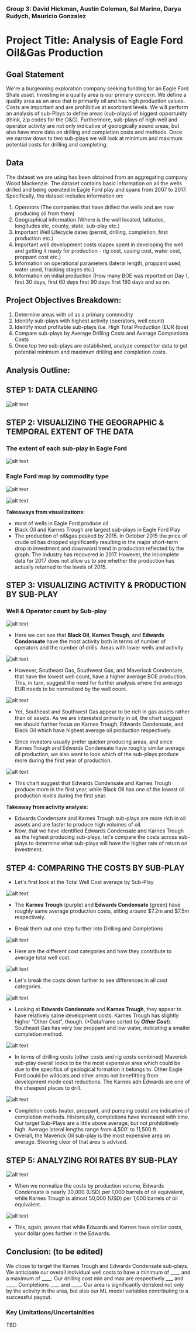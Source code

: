 ### Group 3: David Hickman, Austin Coleman, Sal Marino, Darya Rudych, Mauricio Gonzalez

# Project Title: Analysis of Eagle Ford Oil&Gas Production

## Goal Statement
We're a burgeoning exploration company seeking funding for an Eagle Ford Shale asset. Investing in a quality area is our primary concern. We define a quality area as an area that is primarily oil and has high production values. Costs are important and are prohibitive at exorbitant levels. We will perform an analysis of sub-Plays to define areas (sub-plays) of biggest opportunity (think, zip codes for the O&G). Furthermore, sub-plays of high well and operator activity are not only indicative of geologically sound areas, but also have more data on drilling and completion costs   and methods. Once we narrow down to two sub-plays we will look at minimum and maximum potential costs for drilling and completing.

## Data
The dataset we are using has been obtained from an aggregating company Wood Mackenzie. The dataset contains basic information on all the wells drilled and being operated in Eagle Ford play and spans from 2007 to 2017. Specifically, the dataset includes information on:
1. Operators (The companies that have drilled the wells and are now producing oil from them)
2. Geographical information (Where is the well located, latitudes, longitudes etc, county, state, sub-play etc.)
3. Important Well Lifecycle dates (permit, drilling, completion, first production etc.)
3. Important well development costs (capex spent in developing the well and getting it ready for production - rig cost, casing cost, water cost, proppant cost etc.)
4. Information on operational parameters (lateral length, proppant used, water used, fracking stages etc.)
5. Information on initial production (How many BOE was reported on Day 1, first 30 days, first 60 days first 90 days first 180 days and so on.

## Project Objectives Breakdown:
1.	Determine areas with oil as a primary commodity
2.	Identify sub-plays with highest activity (operators, well count)
3.	Identify most profitable sub-plays (i.e. High Total Production (EUR (boe)
4.	Compare sub-plays by Average Drilling Costs and Average Completions Costs
5.	Once top two sub-plays are established, analyze competitor data to get potential minimum and maximum drilling and completion costs.

## Analysis Outline:

## STEP 1: DATA CLEANING 
![alt text](https://github.com/DaryaRudych/EagleFord-Oil-Project/blob/master/Code%20snippet.png)

## STEP 2: VISUALIZING THE GEOGRAPHIC & TEMPORAL EXTENT OF THE DATA

### The extent of each sub-play in Eagle Ford
![alt text](https://github.com/DaryaRudych/EagleFord-Oil-Project/blob/master/EagleFordSubPlays.png)

### Eagle Ford map by commodity type
![alt text](https://github.com/DaryaRudych/EagleFord-Oil-Project/blob/master/EagleFordWells.png)

![alt text](https://github.com/DaryaRudych/EagleFord-Oil-Project/blob/master/ProdByYear.png)

**Takeaways from visualizations:**
- most of wells in Eagle Ford produce oil
- Black Oil and Karnes Trough are largest sub-plays in Eagle Ford Play
- The production of oil&gas peaked by 2015. In October 2015 the price of crude oil has dropped significantly resulting in the major short-term drop in investment and downward trend in production reflected by the graph. The industry has recovered in 2017. However, the incomplete data for 2017 does not allow us to see whether the production has actually returned to the levels of 2015.

## STEP 3: VISUALIZING ACTIVITY & PRODUCTION BY SUB-PLAY

### Well & Operator count by Sub-play 
![alt text](https://github.com/DaryaRudych/EagleFord-Oil-Project/blob/master/ActivityBySubPlay.png)

* Here we can see that **Black Oil**, **Karnes Trough**, and **Edwards Condensate** have the most activity both in terms of number of operators and the number of drills.  Areas with lower wells and activity 

![alt text](https://github.com/DaryaRudych/EagleFord-Oil-Project/blob/master/EURbySubPlay.png)

* However, Southeast Gas, Southwest Gas, and Maverisck Condensate, that have the lowest well count, have a higher average BOE production. This, in turn, suggest the need for further analysis where the average EUR needs to be normalized by the well count.

![alt text](https://github.com/DaryaRudych/EagleFord-Oil-Project/blob/master/ProdBySubPlay.png)

* Yet, Southeast and Southwest Gas appear to be rich in gas assets rather than oil assets. As we are interested primarily in oil, the chart suggest we should further focus on Karnes Trough, Edwards Condensate, and Black Oil which have highest average oil production respectively. 

* Since investors usually prefer quicker producing areas, and since Karnes Trough and Edwards Condensate have roughly similar average oil production, we also want to look which of the sub-plays produce more during the first year of production. 

![alt text](https://github.com/DaryaRudych/EagleFord-Oil-Project/blob/master/AvgFirstYearProd.png)

* This chart suggest that Edwards Condensate and Karnes Trough produce more in the first year, while Black Oil has one of the lowest oil production levels during the first year.

**Takeaway from activity analysis:**
- Edwards Condensate and Karnes Trough sub-plays are more rich in oil assets and are faster to produce high volumes of oil. 
- Now, that we have identified Edwards Condensate and Karnes Trough as the highest producing sub-plays, let's compare the costs across sub-plays to determine what sub-plays will have the higher rate of return on investment. 

## STEP 4: COMPARING THE COSTS BY SUB-PLAY
* Let's first look at the Total Well Cost average by Sub-Play

![alt text](https://github.com/DaryaRudych/EagleFord-Oil-Project/blob/master/AvgWellCostBySubPlay.png)

* The **Karnes Trough** (purple) and **Edwards Condensate** (green) have roughly same average production costs, sitting around $7.2m and $7.5m respectively.

* Break them out one step further into Drilling and Completions

![alt text](https://github.com/DaryaRudych/EagleFord-Oil-Project/blob/master/AvgDrilling%26Completions.png)

* Here are the different cost categories and how they contribute to average total well cost. 

![alt text](https://github.com/DaryaRudych/EagleFord-Oil-Project/blob/master/pareto.png)

* Let's break the costs down further to see differences in all cost categories.

![alt text](https://github.com/DaryaRudych/EagleFord-Oil-Project/blob/master/CostBreakdown.png)

* Looking at **Edwards Condensate** and **Karnes Trough**, they appear to have relatively same development costs. Karnes Trough has slightly higher "Other Cost", though. (*Dataframe sorted by ***Other Cost***). Southeast Gas has very low proppant and low water, indicating a smaller completion method.

![alt text](https://github.com/DaryaRudych/EagleFord-Oil-Project/blob/master/Drilling%20Cost%20Per%20Foot.png)

* In terms of drilling costs (other costs and rig costs combined) Maverick sub-play overall looks to be the most expensive area which could be due to the specifics of geological formation it belongs to.  Other Eagle Ford could be wildcats and other areas not benefitting from development mode cost reductions. The Karnes adn Edwards are one of the cheapest places to drill.

![alt text](https://github.com/DaryaRudych/EagleFord-Oil-Project/blob/master/Completion%20Cost%20Per%20Foot.png)
* Completion costs (water, proppant, and pumping costs) are indicative of completion methods. Historically, completions have increased with time. Our target Sub-Plays are a little above average, but not prohibitively high. Average lateral lengths range from 4,500' to 11,500 ft.
* Overall, the Maverick Oil sub-play is the most expensive area on average. Steering clear of that area is advised.

## STEP 5: ANALYZING ROI RATES BY SUB-PLAY

![alt text](https://github.com/DaryaRudych/EagleFord-Oil-Project/blob/master/CostPerBOE.png)

* When we normalize the costs by production volume, Edwards Condensate is nearly 30,000 (USD) per 1,000 barrels of oil equivalent, while Karnes Trough is almost 50,000 (USD) per 1,000 barrels of oil equivalent.

![alt text](https://github.com/DaryaRudych/EagleFord-Oil-Project/blob/austin/byLL.JPG)

* This, again, proves that while Edwards and Karnes have similar costs, your dollar goes further in the Edwards.

## Conclusion: (to be edited)
We chose to target the Karnes Trough and Edwards Condensate sub-plays. We anticipate our overall individual well costs to have a minimum of ____ and a maximum of ____. Our drilling cost min and max are respectively ___ and ____. Completions ____ and ____. Our area is significantly derisked not only by the activity in the area, but also our ML model variables contributing to a successful payout.
### Key Limitations/Uncertainities

TBD
